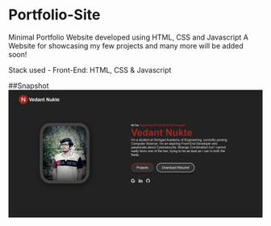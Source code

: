 # Portfolio-Site
Minimal Portfolio Website developed using HTML, CSS and Javascript
A Website for showcasing my few projects and many more will be added soon!

Stack used - 
Front-End: HTML, CSS & Javascript

##Snapshot
![home page](img/portfolio.png)
